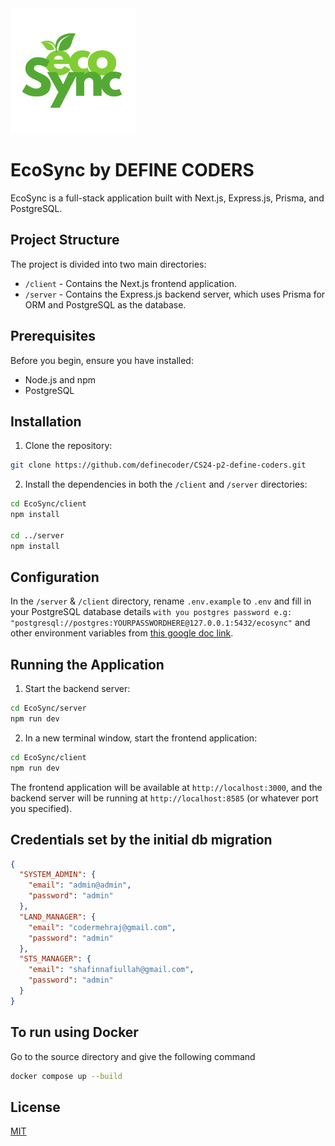 <img src="https://github.com/definecoder/test-devops-hack/blob/main/EcoSync.png?raw=true"  width="200" height="200">

# **EcoSync** by DEFINE CODERS

EcoSync is a full-stack application built with Next.js, Express.js, Prisma, and PostgreSQL.

## Project Structure

The project is divided into two main directories:

- `/client` - Contains the Next.js frontend application.
- `/server` - Contains the Express.js backend server, which uses Prisma for ORM and PostgreSQL as the database.

## Prerequisites

Before you begin, ensure you have installed:

- Node.js and npm
- PostgreSQL

## Installation

1. Clone the repository:

```bash
git clone https://github.com/definecoder/CS24-p2-define-coders.git
```

2. Install the dependencies in both the `/client` and `/server` directories:

```bash
cd EcoSync/client
npm install

cd ../server
npm install
```

## Configuration

In the `/server` & `/client` directory, rename `.env.example` to `.env` and fill in your PostgreSQL database details `with you postgres password e.g: "postgresql://postgres:YOURPASSWORDHERE@127.0.0.1:5432/ecosync"` and other environment variables from [this google doc link](https://docs.google.com/document/d/1j1UFD3U4ejqeDRb26N9WffqvaLzwYYAxGY2OaWlZTO4/edit?usp=sharing).

## Running the Application

1. Start the backend server:

```bash
cd EcoSync/server
npm run dev
```

2. In a new terminal window, start the frontend application:

```bash
cd EcoSync/client
npm run dev
```

The frontend application will be available at `http://localhost:3000`, and the backend server will be running at `http://localhost:8585` (or whatever port you specified).

## Credentials set by the initial db migration

```json
{
  "SYSTEM_ADMIN": {
    "email": "admin@admin",
    "password": "admin"
  },
  "LAND_MANAGER": {
    "email": "codermehraj@gmail.com",
    "password": "admin"
  },
  "STS_MANAGER": {
    "email": "shafinnafiullah@gmail.com",
    "password": "admin"
  }
}
```
## To run using Docker 
Go to the source directory and give the following command
```bash
docker compose up --build
```
## License

[MIT](https://choosealicense.com/licenses/mit/)
